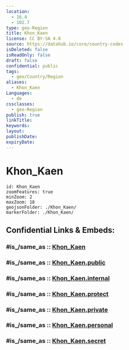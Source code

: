 ```yaml
---
location:
  - 16.4
  - 102.7
type: geo-Region
title: Khon_Kaen
license: CC BY-SA 4.0
source: https://datahub.io/core/country-codes
isDeleted: false
isReadOnly: false
draft: false
confidential: public
tags:
  - geo/Country/Region
aliases:
  - Khon_Kaen
Languages:
  - de
cssclasses:
  - geo-Region
publish: true
linkTitle:
keywords:
layout:
publishDate:
expiryDate:
---
```


# Khon_Kaen

```leaflet
id: Khon_Kaen
zoomFeatures: true 
minZoom: 2 
maxZoom: 18
geojsonFolder: ./Khon_Kaen/
markerFolder: ./Khon_Kaen/
```


## Confidential Links & Embeds: 

### #is_/same_as :: [Khon_Kaen](/_Standards/Earth/Continent/Asia/Asia~South~East/Thailand/Provinces~Thailand/Khon_Kaen.md) 

### #is_/same_as :: [Khon_Kaen.public](/_public/Earth/Continent/Asia/Asia~South~East/Thailand/Provinces~Thailand/Khon_Kaen.public.md) 

### #is_/same_as :: [Khon_Kaen.internal](/_internal/Earth/Continent/Asia/Asia~South~East/Thailand/Provinces~Thailand/Khon_Kaen.internal.md) 

### #is_/same_as :: [Khon_Kaen.protect](/_protect/Earth/Continent/Asia/Asia~South~East/Thailand/Provinces~Thailand/Khon_Kaen.protect.md) 

### #is_/same_as :: [Khon_Kaen.private](/_private/Earth/Continent/Asia/Asia~South~East/Thailand/Provinces~Thailand/Khon_Kaen.private.md) 

### #is_/same_as :: [Khon_Kaen.personal](/_personal/Earth/Continent/Asia/Asia~South~East/Thailand/Provinces~Thailand/Khon_Kaen.personal.md) 

### #is_/same_as :: [Khon_Kaen.secret](/_secret/Earth/Continent/Asia/Asia~South~East/Thailand/Provinces~Thailand/Khon_Kaen.secret.md)

